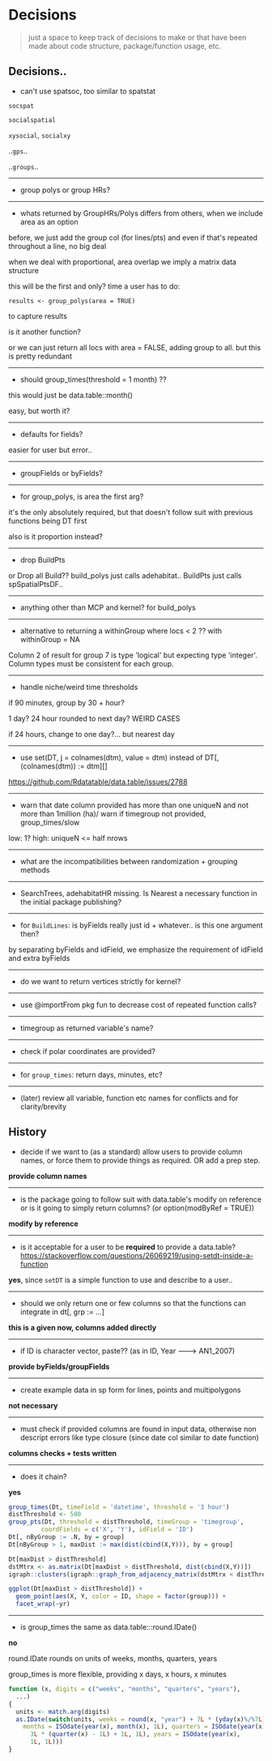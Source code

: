 # Decisions

> just a space to keep track of decisions to make or that have been made about code structure, package/function usage, etc.

## Decisions..

* can't use spatsoc, too similar to spatstat

`socspat`

`socialspatial`

`xysocial`, `socialxy`

..`gps`..

..`groups`..

----

* group polys or group HRs?


----

* whats returned by GroupHRs/Polys differs from others, when we include area as an option

before, we just add the group col (for lines/pts) and even if that's repeated throughout a line, no big deal

when we deal with proportional, area overlap we imply a matrix data structure

this will be the first and only? time a user has to do:

`results <- group_polys(area = TRUE)`

to capture results

is it another function?

or we can just return all locs with area = FALSE, adding group to all. but this is pretty redundant

----

* should group_times(threshold = 1 month) ??

this would just be 
data.table::month()

easy, but worth it?


----

* defaults for fields? 

easier for user but error..


----

* groupFields or byFields?


----

* for group_polys, is area the first arg?

it's the only absolutely required, but that doesn't follow suit with previous functions being DT first

also is it proportion instead?


----


* drop BuildPts

or Drop all Build?? 
build_polys just calls adehabitat.. 
BuildPts just calls spSpatialPtsDF.. 


----

* anything other than MCP and kernel? for build_polys



----

* alternative to returning a withinGroup where locs < 2 ??
with withinGroup = NA

Column 2 of result for group 7 is type 'logical' but expecting type 'integer'. Column types must be consistent for each group.

----

* handle niche/weird time thresholds

if 90 minutes, group by 30 + hour?

1 day? 24 hour rounded to next day? WEIRD CASES

if 24 hours, change to one day?... but nearest day


----


* use set(DT, j = colnames(dtm), value = dtm) instead of DT[, (colnames(dtm)) := dtm][]

https://github.com/Rdatatable/data.table/issues/2788

----

* warn that date column provided has more than one uniqueN and not more than 1million (ha)/ warn if timegroup not provided, group_times/slow

low: 1?
high: uniqueN <= half nrows 

----

* what are the incompatibilities between randomization + grouping methods

----

* SearchTrees, adehabitatHR missing. Is Nearest a necessary function in the initial package publishing?

----

* for `BuildLines`: is byFields really just id + whatever.. is this one argument then?

by separating byFields and idField, we emphasize the requirement of idField and extra byFields 

----

* do we want to return vertices strictly for kernel?

----

* use @importFrom pkg fun to decrease cost of repeated function calls?

----

* timegroup as returned variable's name?

----

* check if polar coordinates are provided?

----

* for `group_times`: return days, minutes, etc?

----

* (later) review all variable, function etc names for conflicts and for clarity/brevity


## History

* decide if we want to (as a standard) allow users to provide column names, or force them to provide things as required. OR add a prep step.

**provide column names**

----

* is the package going to follow suit with data.table's modify on reference or is it going to simply return columns? (or option(modByRef = TRUE))

**modify by reference**

----

* is it acceptable for a user to be **required** to provide a data.table? https://stackoverflow.com/questions/26069219/using-setdt-inside-a-function

**yes**, since `setDT` is a simple function to use and describe to a user.. 

----

* should we only return one or few columns so that the functions can integrate in dt[, grp := ...]

**this is a given now, columns added directly**

----

* if ID is character vector, paste?? (as in ID, Year ---> AN1_2007)

**provide byFields/groupFields**

----

* create example data in sp form for lines, points and multipolygons

**not necessary**

----

* must check if provided columns are found in input data, otherwise non descript errors like type closure (since date col similar to date function)

**columns checks + tests written**


----

* does it chain?

**yes**

```r
group_times(Dt, timeField = 'datetime', threshold = '3 hour')
distThreshold <- 500
group_pts(Dt, threshold = distThreshold, timeGroup = 'timegroup',
         coordFields = c('X', 'Y'), idField = 'ID')
Dt[, nByGroup := .N, by = group]
Dt[nByGroup > 1, maxDist := max(dist(cbind(X,Y))), by = group]

Dt[maxDist > distThreshold]
dstMtrx <- as.matrix(Dt[maxDist > distThreshold, dist(cbind(X,Y))])
igraph::clusters(igraph::graph_from_adjacency_matrix(dstMtrx < distThreshold))$membership

ggplot(Dt[maxDist > distThreshold]) +
  geom_point(aes(X, Y, color = ID, shape = factor(group))) +
  facet_wrap(~yr)
```


----

* is group_times the same as data.table:::round.IDate()

**no**

round.IDate rounds on units of weeks, months, quarters, years

group_times is more flexible, providing x days, x hours, x minutes

```r
function (x, digits = c("weeks", "months", "quarters", "years"), 
  ...) 
{
  units <- match.arg(digits)
  as.IDate(switch(units, weeks = round(x, "year") + 7L * (yday(x)%/%7L), 
    months = ISOdate(year(x), month(x), 1L), quarters = ISOdate(year(x), 
      3L * (quarter(x) - 1L) + 1L, 1L), years = ISOdate(year(x), 
      1L, 1L)))
}
```
